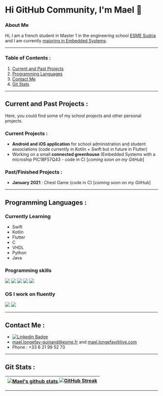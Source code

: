 # Hi GitHub Community, I'm Mael 👋

<!-- Docs for Readme APi display -->
<!-- https://github.com/anuraghazra/github-readme-stats -->


### About Me

Hi, I am a french student in Master 1 in the engineering school [ESME Sudria](https://www.esme.fr) and I am currently [majoring in Embedded Systems](https://www.esme.fr/formation-ingenieur/ingenieur-innovation/#systmes-embarqus).


-------------------------------------

### Table of Contents :
1. [Current and Past Projects](#projects)
2. [Programming Languages](#programming-languages)
3. [Contact Me](#contact)
4. [Git Stats](#git-stats)

-------------------------------------


<a name="projects"></a>
## Current and Past Projects :

Here, you could find some of my school projects and other personal projects.

### Current Projects :
- **Android and iOS application** for school administration and student associations (code currently in Kotlin + Swift but in future in Flutter)
- Working on a small **connected greenhouse** (Embedded Systems with a microship PIC18F57Q43 - code in C) [*coming soon on my GitHub*]

### Past/Finished Projects :
- **January 2021** : Chest Game (code in C) [*coming soon on my GitHub*]


-------------------------------------

<a name="programming-languages"></a>
## Programming Languages :

### Currently Learning

- Swift
- Kotlin
- Flutter
- C
- VHDL
- Python
- Java

### Programming skills

<p align="left">
    <img src="https://img.shields.io/badge/Python-3776AB?style=for-the-badge&logo=python&logoColor=white">
    <img src="https://img.shields.io/badge/C-239120?style=for-the-badge&logo=c&logoColor=white">
    <img src="https://img.shields.io/badge/C++-1072EE?style=for-the-badge&logo=C++&logoColor=white">
    <img src="https://img.shields.io/badge/VHDL-1072EE?style=for-the-badge&logo=VHDL&logoColor=white">
    <img src="https://img.shields.io/badge/VBA-1072EE?style=for-the-badge&logo=VBA&logoColor=white">
</p>

### OS I work on fluently 
<p align="left">
    <img src="https://img.shields.io/badge/Windows-0078D6?style=for-the-badge&logo=windows&logoColor=white">
    <!-- a rajouter Mac OS + Linux -->
    <img src="https://img.shields.io/badge/Debian-BB0039?style=for-the-badge&logo=debian&logoColor=white">
</p>


-------------------------------------

<a name="contact"></a>
## Contact Me :

- [![Linkedin Badge](https://img.shields.io/badge/-LONGEFAY_Mael-blue?style=flat&logo=Linkedin&logoColor=white)](https://www.linkedin.com/in/mael-longefay-guinand/)
- mael.longefay-guinand@esme.fr and mael.longefay@live.com
- Phone : +33 6 21 99 52 73


-------------------------------------

<a name="git-stats"></a>
## Git Stats :

| <a href="https://github.com/LongefayGuinand-Mael/"><img align="center" src="https://github-readme-stats.vercel.app/api?username=LongefayGuinand-Mael&show_icons=true&include_all_commits=true&theme=buefy&hide_border=true" alt="Mael's github stats" /> [![GitHub Streak](https://github-readme-streak-stats.herokuapp.com/?user=LongefayGuinand-Mael&theme=buefy&hide_border=true)](https://github.com/LongefayGuinand-Mael/)</a> |
| ------------- |

<!-- A mettre plus tard quand j'aurais les github en public 🤖 -->
<!--
| <a href="https://github.com/LongefayGuinand-Mael/"><img align="center" src="https://github-readme-stats.vercel.app/api?username=LongefayGuinand-Mael&show_icons=true&include_all_commits=true&theme=buefy&hide_border=true" alt="Mael's github stats" /> [![GitHub Streak](https://github-readme-streak-stats.herokuapp.com/?user=LongefayGuinand-Mael&theme=buefy&hide_border=true)](https://github.com/LongefayGuinand-Mael/)</a> | <a href="https://github.com/LongefayGuinand-Mael/"><img align="center" src="https://github-readme-stats.vercel.app/api/top-langs/?username=LongefayGuinand-Mael&theme=buefy&hide_border=true" /></a> |
| ------------- | ------------- |
-->

-------------------------------------





<!--
**LongefayGuinand-Mael/LongefayGuinand-Mael** is a ✨ _special_ ✨ repository because its `README.md` (this file) appears on your GitHub profile.

Here are some ideas to get you started:

- 🔭 I’m currently working on ...
- 🌱 I’m currently learning ...
- 👯 I’m looking to collaborate on ...
- 🤔 I’m looking for help with ...
- 💬 Ask me about ...
- 📫 How to reach me: ...
- 😄 Pronouns: ...
- ⚡ Fun fact: ...
-->
